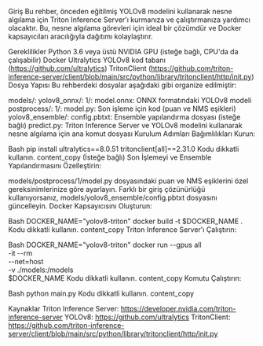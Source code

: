 Giriş
Bu rehber, önceden eğitilmiş YOLOv8 modelini kullanarak nesne algılama için Triton Inference Server'ı kurmanıza ve çalıştırmanıza yardımcı olacaktır. Bu, nesne algılama görevleri için ideal bir çözümdür ve Docker kapsayıcıları aracılığıyla dağıtımı kolaylaştırır.

Gereklilikler
Python 3.6 veya üstü
NVIDIA GPU (isteğe bağlı, CPU'da da çalışabilir)
Docker
Ultralytics YOLOv8 kod tabanı (https://github.com/ultralytics)
TritonClient (https://github.com/triton-inference-server/client/blob/main/src/python/library/tritonclient/http/init.py)
Dosya Yapısı
Bu rehberdeki dosyalar aşağıdaki gibi organize edilmiştir:

models/:
yolov8_onnx/:
1/:
model.onnx: ONNX formatındaki YOLOv8 modeli
postprocess/:
1/:
model.py: Son işleme için kod (puan ve NMS eşikleri)
yolov8_ensemble/:
config.pbtxt: Ensemble yapılandırma dosyası (isteğe bağlı)
predict.py: Triton Inference Server ve YOLOv8 modelini kullanarak nesne algılama için ana komut dosyası
Kurulum Adımları
Bağımlılıkları Kurun:

Bash
pip install ultralytics==8.0.51 tritonclient[all]==2.31.0
Kodu dikkatli kullanın.
content_copy
(İsteğe bağlı) Son İşlemeyi ve Ensemble Yapılandırmasını Özelleştirin:

models/postprocess/1/model.py dosyasındaki puan ve NMS eşiklerini özel gereksinimlerinize göre ayarlayın.
Farklı bir giriş çözünürlüğü kullanıyorsanız, models/yolov8_ensemble/config.pbtxt dosyasını güncelleyin.
Docker Kapsayıcısını Oluşturun:

Bash
DOCKER_NAME="yolov8-triton"
docker build -t $DOCKER_NAME .
Kodu dikkatli kullanın.
content_copy
Triton Inference Server'ı Çalıştırın:

Bash
DOCKER_NAME="yolov8-triton"
docker run --gpus all \
  -it --rm \
  --net=host \
  -v ./models:/models \
  $DOCKER_NAME
Kodu dikkatli kullanın.
content_copy
Komutu Çalıştırın:

Bash
python main.py
Kodu dikkatli kullanın.
content_copy


Kaynaklar
Triton Inference Server: https://developer.nvidia.com/triton-inference-server
YOLOv8: https://github.com/ultralytics
TritonClient: https://github.com/triton-inference-server/client/blob/main/src/python/library/tritonclient/http/init.py
